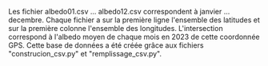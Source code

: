 Les fichier albedo01.csv ... albedo12.csv correspondent à janvier ... decembre.
Chaque fichier a sur la première ligne l'ensemble des latitudes et sur la première colonne l'ensemble des longitudes.
L'intersection correspond à l'albedo moyen de chaque mois en 2023 de cette coordonnée GPS.
Cette base de données a été créée grâce aux fichiers "construcion_csv.py" et "remplissage_csv.py".
